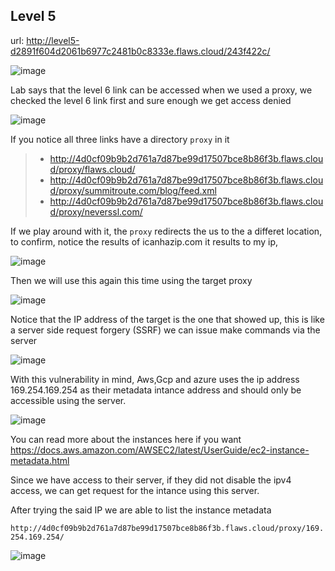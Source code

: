 ## Level 5
url: http://level5-d2891f604d2061b6977c2481b0c8333e.flaws.cloud/243f422c/

![image](https://github.com/user-attachments/assets/ff87639d-72f3-41d7-9a2d-ec12ebd99fc8)

Lab says that the level 6 link can be accessed when we used a proxy, we checked the level 6 link first and sure enough we get access denied

![image](https://github.com/user-attachments/assets/5f8ff2ea-d531-4221-9ca1-d53b90bd027f)

If you notice all three links have a directory `proxy` in it

>- http://4d0cf09b9b2d761a7d87be99d17507bce8b86f3b.flaws.cloud/proxy/flaws.cloud/
>- http://4d0cf09b9b2d761a7d87be99d17507bce8b86f3b.flaws.cloud/proxy/summitroute.com/blog/feed.xml
>- http://4d0cf09b9b2d761a7d87be99d17507bce8b86f3b.flaws.cloud/proxy/neverssl.com/
>
If we  play around with it, the `proxy` redirects the us to the a differet location, to confirm, notice the results of icanhazip.com it results to my ip, 

![image](https://github.com/user-attachments/assets/bcb95ce7-c823-4484-9828-6e3b5149b34f)

Then we will use this again this time using the target proxy

![image](https://github.com/user-attachments/assets/a227a671-cd6c-4968-b40f-e8a54b6bfed7)

Notice that the IP address of the target is the one that showed up, this is like a server side request forgery (SSRF) we can issue make commands via the server

![image](https://github.com/user-attachments/assets/f6d0d92f-06c6-4339-972d-f6e4c5f68a35)

With this vulnerability in mind, Aws,Gcp and azure uses the ip address 169.254.169.254 as their metadata intance address and should only be accessible using the server.

![image](https://github.com/user-attachments/assets/c9b93321-a6a4-455e-aa97-649e59e5eb64)

You can read more about the instances here if you want 
https://docs.aws.amazon.com/AWSEC2/latest/UserGuide/ec2-instance-metadata.html

Since we have access to their server, if they did not disable the ipv4 access, we can get request for the intance using this server.

After trying the said IP we are able to list the instance metadata 

`http://4d0cf09b9b2d761a7d87be99d17507bce8b86f3b.flaws.cloud/proxy/169.254.169.254/`

![image](https://github.com/user-attachments/assets/aff90250-a6c4-4639-90ff-1be8e50d520b)




